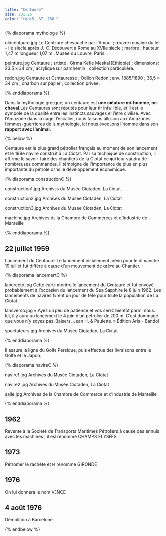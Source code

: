 ```yaml
---
title: "Centaure"
size: 231.25
color: "rgb(5, 87, 158)"
---
```


{% diaporama mythologie %}

oldcentaure.jpg
Le Centaure chevauché par l'Amour ; œuvre romaine du Ier - IIe siècle après J.-C.
Découvert à Rome au XVIIe siècle ; marbre ;  hauteur 1,47 m longueur 1,07 m ; Musée du Louvre, Paris.

peinture.jpg
Centaure ; artiste : Girma Kefle Meskal (Ethiopie) ; dimensions: 23.5 x 34 cm ; acrylique sur parchemin ; collection particulière.

redon.jpg
Centaure et Centauresse ; Odilon Redon ; env. 1885/1890 ; 36,5 × 34 cm ; charbon sur papier ; collection privée.

{% enddiaporama %}

Dans la mythologie grecque, un centaure est **une créature mi-homme, mi-cheval**.Les Centaures sont réputés pour leur tir infaillible, et il est le symbole de la dualité entre les instincts sauvages et l’être civilisé.
Avec l’Amazone dans la cage d’escalier, nous faisons allusion aux Amazones femmes-guerrières de la mythologie, ici nous évoquons l’homme dans son **rapport avec l’animal**.

{% below %}

Centaure est le plus grand pétrolier français au moment de son lancement et le 199e navire construit à La Ciotat.
Par sa technique de construction, il affirme le savoir-faire des chantiers de la Ciotat ce qui leur vaudra de nombreuses commandes. Il témoigne de l'importance de plus en plus importante du pétrole dans le développement économique.

{% diaporama constructionC %}

construction1.jpg
Archives du Musée Ciotaden, La Ciotat

construction2.jpg
Archives du Musée Ciotaden, La Ciotat

construction3.jpg
Archives du Musée Ciotaden, La Ciotat

machine.jpg
Archives de la Chambre de Commerces et d’Industrie de Marseille

{% enddiaporama %}

22 juillet 1959
------------

Lancement du Centaure. Le lancement initialement prévu pour le dimanche 19 juillet fut différé à cause d’un mouvement de grève au Chantier.

{% diaporama lancementC %}

lancrecto.jpg
Cette carte montre le lancement du Centaure et fut envoyé probablement à l’occasion du lancement du Sea Sapphire le 8 juin 1962.
Les lancements de navires furent un jour de fête pour toute la population de La Ciotat.

lancverso.jpg
« Ayez un peu de  patience et vos serez bientôt parmi nous.  Ici, il y aura un lancement le 4 juin d’un pétrolier de 200 m. C’est dommage que vous n’y soyez pas. Baisers. Jean H. & Paulette. »
Édition Aris - Bandol

spectateurs.jpg
Archives du Musée Ciotaden, La Ciotat

{% enddiaporama %}

Il assure la ligne du Golfe Persique, puis effectue des livraisons entre le Golfe et le Japon.

{% diaporama navireC %}

navire1.jpg
Archives du Musée Ciotaden, La Ciotat

navire2.jpg
Archives du Musée Ciotaden, La Ciotat

salle.jpg
Archives de la Chambre de Commerce et d’Industrie de Marseille

{% enddiaporama %}

1962
-----
Revente à la Société de Transports Maritimes Pétroliers à cause des ennuis avec les machines ; il est renommé CHAMPS ELYSÉES


1973
-----

Pétromer le rachète et le renomme GIRONDE


1976
-----

On lui donnera le nom VENCE

4 août 1976
---------------

Démolition à Barcelone

{% endbelow %}
